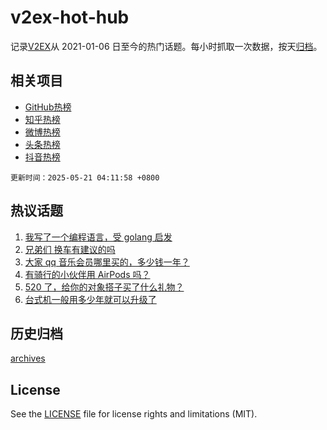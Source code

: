 # v2ex-hot-hub

 记录[V2EX](https://www.v2ex.com/)从 2021-01-06 日至今的热门话题。每小时抓取一次数据，按天[归档](archives)。
 
 ## 相关项目

- [GitHub热榜](https://github.com/lonnyzhang423/github-hot-hub)
- [知乎热榜](https://github.com/lonnyzhang423/zhihu-hot-hub)
- [微博热榜](https://github.com/lonnyzhang423/weibo-hot-hub)
- [头条热榜](https://github.com/lonnyzhang423/toutiao-hot-hub)
- [抖音热榜](https://github.com/lonnyzhang423/douyin-hot-hub)


 `更新时间：2025-05-21 04:11:58 +0800`

## 热议话题

1. [我写了一个编程语言，受 golang 启发](https://www.v2ex.com/t/1132910)
1. [兄弟们 换车有建议的吗](https://www.v2ex.com/t/1132909)
1. [大家 qq 音乐会员哪里买的，多少钱一年？](https://www.v2ex.com/t/1132902)
1. [有骑行的小伙伴用 AirPods 吗？](https://www.v2ex.com/t/1132899)
1. [520 了，给你的对象搭子买了什么礼物？](https://www.v2ex.com/t/1132980)
1. [台式机一般用多少年就可以升级了](https://www.v2ex.com/t/1132946)

## 历史归档

[archives](archives)

## License

See the [LICENSE](LICENSE) file for license rights and limitations (MIT).
